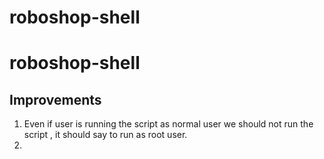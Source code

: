 # roboshop-shell

# roboshop-shell

## Improvements
1. Even if user is running the script as normal user we should not run the script , it should say to run as root user.
2. 